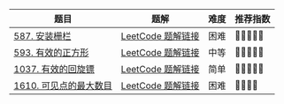 | 题目                                                         | 题解                                                         | 难度 | 推荐指数 |
| ------------------------------------------------------------ | ------------------------------------------------------------ | ---- | -------- |
| [587. 安装栅栏](https://leetcode-cn.com/problems/erect-the-fence/) | [LeetCode 题解链接](https://leetcode-cn.com/problems/erect-the-fence/solution/by-ac_oier-4xuu/) | 困难 | 🤩🤩🤩🤩🤩    |
| [593. 有效的正方形](https://leetcode.cn/problems/valid-square/) | [LeetCode 题解链接](https://leetcode.cn/problems/valid-square/solution/by-ac_oier-lwdf/) | 中等 | 🤩🤩🤩🤩🤩    |
| [1037. 有效的回旋镖](https://leetcode.cn/problems/valid-boomerang/) | [LeetCode 题解链接](https://leetcode.cn/problems/valid-boomerang/solution/by-ac_oier-eory/) | 简单 | 🤩🤩🤩🤩🤩    |
| [1610. 可见点的最大数目](https://leetcode.cn/problems/maximum-number-of-visible-points/) | [LeetCode 题解链接](https://leetcode.cn/problems/maximum-number-of-visible-points/solution/gong-shui-san-xie-qiu-ji-jiao-ji-he-ti-b-0bid/) | 困难 | 🤩🤩🤩🤩     |

